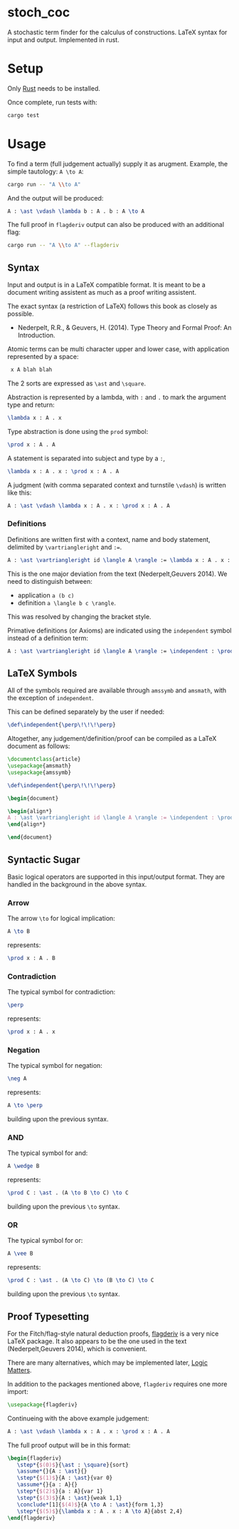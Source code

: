 # stoch_coc

A stochastic term finder for the calculus of constructions. LaTeX syntax for input and output. Implemented in rust.

# Setup

Only [Rust](https://www.rust-lang.org/tools/install) needs to be installed.

Once complete, run tests with:

```bash
cargo test
```

# Usage

To find a term (full judgement actually) supply it as arugment. Example, the simple tautology: `A \to A`:

```bash
cargo run -- "A \\to A"
```

And the output will be produced:

```latex
A : \ast \vdash \lambda b : A . b : A \to A
```

The full proof in `flagderiv` output can also be produced with an additional flag:

```bash
cargo run -- "A \\to A" --flagderiv
```

## Syntax

Input and output is in a LaTeX compatible format. It is meant to be a document writing assistent as much as a proof writing assistent.

The exact syntax (a restriction of LaTeX) follows this book as closely as possible.
 * Nederpelt, R.R., & Geuvers, H. (2014). Type Theory and Formal Proof: An Introduction.

Atomic terms can be multi character upper and lower case, with application represented by a space:

```latex
 x A blah blah
```

The 2 sorts are expressed as `\ast` and `\square`.

Abstraction is represented by a lambda, with `:` and `.` to mark the argument type and return:

```latex
\lambda x : A . x
```

Type abstraction is done using the `prod` symbol:

```latex
\prod x : A . A
```

A statement is separated into subject and type by a `:`,

```latex
\lambda x : A . x : \prod x : A . A
```

A judgment (with comma separated context and turnstile `\vdash`) is written like this: 

```latex
A : \ast \vdash \lambda x : A . x : \prod x : A . A
```

### Definitions

Definitions are written first with a context, name and body statement, delimited by `\vartriangleright` and `:=`.

```latex
A : \ast \vartriangleright id \langle A \rangle := \lambda x : A . x : \prod x : A . A
```

This is the one major deviation from the text (Nederpelt,Geuvers 2014). 
We need to distinguish between:
 * application `a (b c)`
 * definition `a \langle b c \rangle`.

This was resolved by changing the bracket style.

Primative definitions (or Axioms) are indicated using the `independent` symbol instead of a definition term:

```latex
A : \ast \vartriangleright id \langle A \rangle := \independent : \prod x : A . A
```


## LaTeX Symbols

All of the symbols required are available through `amssymb` and `amsmath`, with the exception of `independent`.

This can be defined separately by the user if needed:

```latex
\def\independent{\perp\!\!\!\perp}
```

Altogether, any judgement/definition/proof can be compiled as a LaTeX document as follows:

```latex
\documentclass{article}
\usepackage{amsmath}
\usepackage{amssymb}

\def\independent{\perp\!\!\!\perp}

\begin{document}

\begin{align*}
A : \ast \vartriangleright id \langle A \rangle := \independent : \prod x : A . A
\end{align*}

\end{document}
```

## Syntactic Sugar

Basic logical operators are supported in this input/output format.
They are handled in the background in the above syntax.

### Arrow

The arrow `\to` for logical implication:

```latex
A \to B
```

represents:

```latex
\prod x : A . B
```

### Contradiction

The typical symbol for contradiction:

```latex
\perp
```

represents:

```latex
\prod x : A . x
```

### Negation

The typical symbol for negation:

```latex
\neg A
```

represents:

```latex
A \to \perp
```

building upon the previous syntax.

### AND

The typical symbol for and:

```latex
A \wedge B
```

represents:

```latex
\prod C : \ast . (A \to B \to C) \to C
```

building upon the previous `\to` syntax.

### OR

The typical symbol for or:

```latex
A \vee B
```

represents:

```latex
\prod C : \ast . (A \to C) \to (B \to C) \to C
```

building upon the previous `\to` syntax.


## Proof Typesetting

For the Fitch/flag-style natural deduction proofs, [flagderiv](https://www.ctan.org/pkg/flagderiv) is a very nice LaTeX package.
It also appears to be the one used in the text (Nederpelt,Geuvers 2014), which is convenient.

There are many alternatives, which may be implemented later, [Logic Matters](https://www.logicmatters.net/latex-for-logicians/).

In addition to the packages mentioned above, `flagderiv` requires one more import:

```latex
\usepackage{flagderiv}
```

Continueing with the above example judgement:

```latex
A : \ast \vdash \lambda x : A . x : \prod x : A . A
```

The full proof output will be in this format:

```latex
\begin{flagderiv}
   \step*{$(0)$}{\ast : \square}{sort}
   \assume*{}{A : \ast}{}
   \step*{$(1)$}{A : \ast}{var 0}
   \assume*{}{a : A}{}
   \step*{$(2)$}{a : A}{var 1}
   \step*{$(3)$}{A : \ast}{weak 1,1}
   \conclude*[1]{$(4)$}{A \to A : \ast}{form 1,3}
   \step*{$(5)$}{\lambda x : A . x : A \to A}{abst 2,4}
\end{flagderiv}
```

